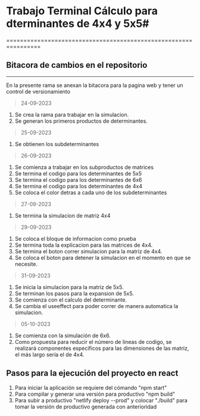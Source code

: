 # Trabajo Terminal Cálculo para dterminantes de 4x4 y 5x5#
================================================================
## Bitacora de cambios en el repositorio
----------------------------------------------------------------
En la presente rama se anexan la bitacora para la pagina web y tener un control de versionamiento

>24-09-2023
1. Se crea la rama para trabajar en la simulacion.
2. Se generan los primeros productos de determinantes.

>25-09-2023
1. Se obtienen los subdeterminantes 

>26-09-2023
1. Se comienza a trabajar en los subproductos de matrices
2. Se termina el codigo para los determinantes de 5x5
3. Se termina el codigo para los determinantes de 6x6
4. Se termina el codigo para los determinantes de 4x4
5. Se coloca el color detras a cada uno de los subdeterminantes

>27-09-2023
1. Se termina la simulacion de matriz 4x4

>29-09-2023
1. Se coloca el bloque de informacion como prueba
2. Se termina toda la explicacion para las matrices de 4x4.
3. Se termina el boton correr simulacion para la matriz de 4x4.
4. Se coloca el boton para detener la simulacion en el momento en que se necesite.

>31-09-2023
1. Se inicia la simulacion para la matriz de 5x5.
2. Se terminan los pasos para la expansion de 5x5.
3. Se comienza con el calculo del determinante.
4. Se cambia el useeffect para poder correr de manera automatica la simulacion.

>05-10-2023
1. Se comienza con la simulación de 6x6.
2. Como propuesta para reducir el número de lineas de codigo, se realizará componentes especificos para las dimensiones de las matriz, el más largo sería el de 4x4.

## Pasos para la ejecución del proyecto en react
1. Para iniciar la aplicación se requiere del cómando "npm start"
2. Para compilar y generar una versión para productivo "npm build"
3. Para subir a productivo "netlify deploy --prod" y colocar "./build" para tomar la versión de productivo generada con anterioridad